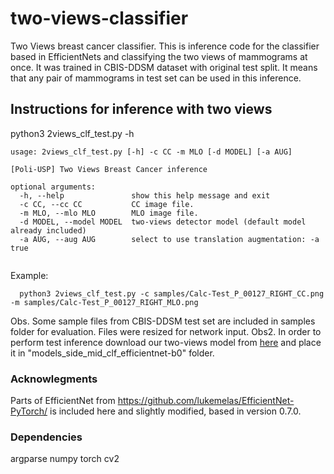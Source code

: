 # two-views-classifier
Two Views breast cancer classifier. This is inference code for the classifier based in EfficientNets and classifying the two views of mammograms at once. It was trained in CBIS-DDSM dataset with original test split. It means that any pair of mammograms in test set can be used in this inference.

## Instructions for inference with two views

python3 2views_clf_test.py -h

```
usage: 2views_clf_test.py [-h] -c CC -m MLO [-d MODEL] [-a AUG]

[Poli-USP] Two Views Breast Cancer inference

optional arguments:
  -h, --help               show this help message and exit
  -c CC, --cc CC           CC image file.
  -m MLO, --mlo MLO        MLO image file.
  -d MODEL, --model MODEL  two-views detector model (default model already included)
  -a AUG, --aug AUG        select to use translation augmentation: -a true
  
```

  Example:
```
  python3 2views_clf_test.py -c samples/Calc-Test_P_00127_RIGHT_CC.png -m samples/Calc-Test_P_00127_RIGHT_MLO.png
```
Obs. Some sample files from CBIS-DDSM test set are included in samples folder for evaluation. Files were resized for network input.
Obs2. In order to perform test inference download our two-views model from [here](https://drive.google.com/file/d/1mOicNn1lCtXxXb2ficPmWFOnR4HM5c5M/view?usp=sharing) and place it in "models_side_mid_clf_efficientnet-b0" folder.

### Acknowlegments
Parts of EfficientNet from https://github.com/lukemelas/EfficientNet-PyTorch/ is included here and slightly modified, based in version 0.7.0.

### Dependencies
argparse
numpy
torch
cv2
